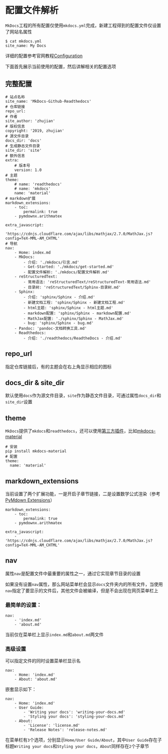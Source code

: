 
# 配置文件解析

`MkDocs`工程的所有配置仅使用`mkdocs.yml`完成，新建工程得到的配置文件仅设置了网站名属性

```
$ cat mkdocs.yml 
site_name: My Docs
```

详细的配置参考官网教程[Configuration](https://www.mkdocs.org/user-guide/configuration/)

下面首先展示当前使用的配置，然后讲解相关的配置选项

## 完整配置

```
# 站点名称
site_name: 'MkDocs-Github-Readthedocs'
# 仓库链接
repo_url: 
# 作者
site_author: 'zhujian'
# 版权信息
copyright: '2019, zhujian'
# 源文件目录
docs_dir: 'docs'
# 生成静态文件目录
site_dir: 'site'
# 额外信息
extra:
    # 版本号
    version: 1.0
# 主题
theme: 
    # name: 'readthedocs'
    # name: 'mkdocs'
    name: 'material'
# markdown扩展
markdown_extensions:
    - toc:
        permalink: true
    - pymdownx.arithmatex

extra_javascript:
    - 'https://cdnjs.cloudflare.com/ajax/libs/mathjax/2.7.0/MathJax.js?config=TeX-MML-AM_CHTML'
# 导航
nav:
    - Home: index.md
    - MkDocs:
        - 介绍: './mkdocs/引言.md'
        - Get-Started: './mkdocs/get-started.md'
        - 配置文件解析: './mkdocs/配置文件解析.md'
    - reStructuredText: 
        - 常用语法: 'reStructuredText/reStructuredText-常用语法.md'
        - 目录树: 'reStructuredText/Sphinx-目录树.md'    
    - Sphinx: 
        - 介绍: 'sphinx/Sphinx - 介绍.md'
        - 新建文档工程: 'sphinx/Sphinx - 新建文档工程.md'
        - html主题: 'sphinx/Sphinx - html主题.md'
        - markdown配置: 'sphinx/Sphinx - markdown配置.md'
        - MathJax配置: './sphinx/Sphinx - MathJax.md'
        - bug: 'sphinx/Sphinx - bug.md'
    - Pandoc: 'pandoc-文档转换工具.md'
    - Readthedocs: 
        - 介绍: './readthedocs/ReadtheDocs - 介绍.md'
```

## repo_url

指定仓库链接后，有的主题会在右上角显示相应的图标

## docs_dir & site_dir

默认使用`docs`作为源文件目录，`site`作为静态文件目录，可通过属性`docs_dir`和`site_dir`设置

## theme

`MkDocs`提供了`mkdocs`和`readthedocs`，还可以使用[第三方插件](https://github.com/mkdocs/mkdocs/wiki/MkDocs-Themes)，比如[mkdocs-material](https://github.com/squidfunk/mkdocs-material)

```
# 安装
pip install mkdocs-material
# 配置
theme:
  name: 'material'
```

## markdown_extensions

当前设置了两个扩展功能，一是开启子章节链接，二是设置数学公式渲染（参考[PyMdown Extensions](https://squidfunk.github.io/mkdocs-material/extensions/pymdown/)）

```
markdown_extensions:
    - toc:
        permalink: true
    - pymdownx.arithmatex

extra_javascript:
    - 'https://cdnjs.cloudflare.com/ajax/libs/mathjax/2.7.0/MathJax.js?config=TeX-MML-AM_CHTML'
```

## nav

属性`nav`是配置文件中最重要的属性之一，通过它实现章节目录的设置

如果没有设置`nav`属性，那么网站菜单栏会显示`docs`文件夹内的所有文件，当使用`nav`指定了要显示的文件后，其他文件会被编译，但是不会出现在网页菜单栏上

### 最简单的设置：

```
nav:
    - 'index.md'
    - 'about.md'
```

当前仅在菜单栏上显示`index.md`和`about.md`两文件

### 高级设置

可以指定文件的同时设置菜单栏显示名

```
nav:
    - Home: 'index.md'
    - About: 'about.md'
```

嵌套显示如下：

```
nav:
    - Home: 'index.md'
    - User Guide:
        - 'Writing your docs': 'writing-your-docs.md'
        - 'Styling your docs': 'styling-your-docs.md'
    - About:
        - 'License': 'license.md'
        - 'Release Notes': 'release-notes.md'
```

在菜单栏有`3`个选项，分别显示`Home/User Guide/About`，其中`User Guide`存在子标题`Writing your docs`和`Styling your docs`，`About`同样存在`2`个子章节
